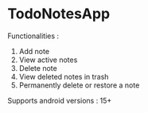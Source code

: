# TodoNotesApp

Functionalities :
 1. Add note
 2. View active notes
 3. Delete note
 4. View deleted notes in trash
 5. Permanently delete or restore a note
 

Supports android versions : 15+ 
